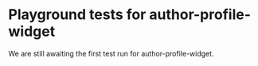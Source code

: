 # Playground tests for author-profile-widget
We are still awaiting the first test run for author-profile-widget.
